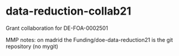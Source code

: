 # data-reduction-collab21

Grant collaboration for DE-FOA-0002501

MMP notes: on madrid the Funding/doe-data-reduction21 is the git repository (no mygit)
